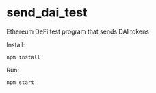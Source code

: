 # send_dai_test

Ethereum DeFi test program that sends DAI tokens

Install:
```
npm install
```

Run:
```
npm start
```